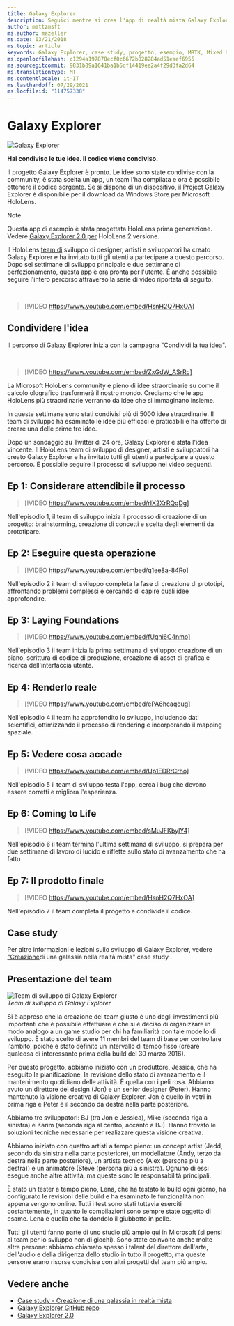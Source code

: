```yaml
---
title: Galaxy Explorer
description: Seguici mentre si crea l'app di realtà mista Galaxy Explorer, il vincitore della campagna Condividi la tua idea.
author: mattzmsft
ms.author: mazeller
ms.date: 03/21/2018
ms.topic: article
keywords: Galaxy Explorer, case study, progetto, esempio, MRTK, Mixed Reality Toolkit, Unity, app di esempio, app di esempio, open source, Microsoft Store, HoloLens, visore per realtà mista, visore windows mixed reality, visore per realtà virtuale
ms.openlocfilehash: c1294a197878ecf0c6672b028284ad51eaef6955
ms.sourcegitcommit: 9831b89a1641ba1b5df14419ee2a4f29d3fa2d64
ms.translationtype: MT
ms.contentlocale: it-IT
ms.lasthandoff: 07/29/2021
ms.locfileid: "114757338"
---
```

# <a name="galaxy-explorer"></a>Galaxy Explorer
![Galaxy Explorer](../images/HTK_GalaxyExplorer.jpg)

**Hai condiviso le tue idee. Il codice viene condiviso.**

Il progetto Galaxy Explorer è pronto. Le idee sono state condivise con la community, è stata scelta un'app, un team l'ha compilata e ora è possibile ottenere il codice sorgente. Se si dispone di un dispositivo, il Project Galaxy Explorer è disponibile per il download da Windows Store per Microsoft HoloLens.

>[!NOTE]
>Questa app di esempio è stata progettata HoloLens prima generazione. Vedere [Galaxy Explorer 2.0 per](galaxy-explorer-update.md) HoloLens 2 versione.

Il HoloLens [team di](galaxy-explorer.md#meet-the-team) sviluppo di designer, artisti e sviluppatori ha creato Galaxy Explorer e ha invitato tutti gli utenti a partecipare a questo percorso. Dopo sei settimane di sviluppo principale e due settimane di perfezionamento, questa app è ora pronta per l'utente. È anche possibile seguire l'intero percorso attraverso la serie di video riportata di seguito.

<br>

>[!VIDEO https://www.youtube.com/embed/HsnH2Q7HxOA]

## <a name="share-your-idea"></a>Condividere l'idea

Il percorso di Galaxy Explorer inizia con la campagna "Condividi la tua idea".

<br>

>[!VIDEO https://www.youtube.com/embed/ZxGdW_ASrRc]

La Microsoft HoloLens community è pieno di idee straordinarie su come il calcolo olografico trasformerà il nostro mondo. Crediamo che le app HoloLens più straordinarie verranno da idee che si immaginano insieme.

In queste settimane sono stati condivisi più di 5000 idee straordinarie. Il team di sviluppo ha esaminato le idee più efficaci e praticabili e ha offerto di creare una delle prime tre idee.

Dopo un sondaggio su Twitter di 24 ore, Galaxy Explorer è stata l'idea vincente. Il HoloLens team di sviluppo di designer, artisti e sviluppatori ha creato Galaxy Explorer e ha invitato tutti gli utenti a partecipare a questo percorso. È possibile seguire il processo di sviluppo nei video seguenti.

## <a name="ep-1-trust-the-process"></a>Ep 1: Considerare attendibile il processo

>[!VIDEO https://www.youtube.com/embed/rIX2XrRQgDg]

Nell'episodio 1, il team di sviluppo inizia il processo di creazione di un progetto: brainstorming, creazione di concetti e scelta degli elementi da prototipare.

## <a name="ep-2-lets-do-this"></a>Ep 2: Eseguire questa operazione

>[!VIDEO https://www.youtube.com/embed/q1ee8a-84Ro]

Nell'episodio 2 il team di sviluppo completa la fase di creazione di prototipi, affrontando problemi complessi e cercando di capire quali idee approfondire.

## <a name="ep-3-laying-foundations"></a>Ep 3: Laying Foundations

>[!VIDEO https://www.youtube.com/embed/fUqni6C4nmo]

Nell'episodio 3 il team inizia la prima settimana di sviluppo: creazione di un piano, scrittura di codice di produzione, creazione di asset di grafica e ricerca dell'interfaccia utente.

## <a name="ep-4-make-it-real"></a>Ep 4: Renderlo reale

>[!VIDEO https://www.youtube.com/embed/ePA6hcaqoug]

Nell'episodio 4 il team ha approfondito lo sviluppo, includendo dati scientifici, ottimizzando il processo di rendering e incorporando il mapping spaziale.

## <a name="ep-5-see-what-happens"></a>Ep 5: Vedere cosa accade

>[!VIDEO https://www.youtube.com/embed/Up1EDRrCrho]

Nell'episodio 5 il team di sviluppo testa l'app, cerca i bug che devono essere corretti e migliora l'esperienza.

## <a name="ep-6-coming-to-life"></a>Ep 6: Coming to Life

>[!VIDEO https://www.youtube.com/embed/sMuJFKbylY4]

Nell'episodio 6 il team termina l'ultima settimana di sviluppo, si prepara per due settimane di lavoro di lucido e riflette sullo stato di avanzamento che ha fatto

## <a name="ep-7-the-final-product"></a>Ep 7: Il prodotto finale

>[!VIDEO https://www.youtube.com/embed/HsnH2Q7HxOA]

Nell'episodio 7 il team completa il progetto e condivide il codice.

## <a name="case-study"></a>Case study

Per altre informazioni e lezioni sullo sviluppo di Galaxy Explorer, vedere ["Creazione](../../out-of-scope/case-study-creating-a-galaxy-in-mixed-reality.md)di una galassia nella realtà mista" case study .

## <a name="meet-the-team"></a>Presentazione del team

![Team di sviluppo di Galaxy Explorer](images/syiteampic.jpg)<br>
*Team di sviluppo di Galaxy Explorer*

Si è appreso che la creazione del team giusto è uno degli investimenti più importanti che è possibile effettuare e che si è deciso di organizzare in modo analogo a un game studio per chi ha familiarità con tale modello di sviluppo. È stato scelto di avere 11 membri del team di base per controllare l'ambito, poiché è stato definito un intervallo di tempo fisso (creare qualcosa di interessante prima della build del 30 marzo 2016).

Per questo progetto, abbiamo iniziato con un produttore, Jessica, che ha eseguito la pianificazione, la revisione dello stato di avanzamento e il mantenimento quotidiano delle attività. È quella con i peli rosa. Abbiamo avuto un direttore del design (Jon) e un senior designer (Peter). Hanno mantenuto la visione creativa di Galaxy Explorer. Jon è quello in vetri in prima riga e Peter è il secondo da destra nella parte posteriore.

Abbiamo tre sviluppatori: BJ (tra Jon e Jessica), Mike (seconda riga a sinistra) e Karim (seconda riga al centro, accanto a BJ). Hanno trovato le soluzioni tecniche necessarie per realizzare questa visione creativa.

Abbiamo iniziato con quattro artisti a tempo pieno: un concept artist (Jedd, secondo da sinistra nella parte posteriore), un modellatore (Andy, terzo da destra nella parte posteriore), un artista tecnico (Alex (persona più a destra)) e un animatore (Steve (persona più a sinistra). Ognuno di essi esegue anche altre attività, ma queste sono le responsabilità principali.

È stato un tester a tempo pieno, Lena, che ha testato le build ogni giorno, ha configurato le revisioni delle build e ha esaminato le funzionalità non appena vengono online. Tutti i test sono stati tuttavia eserciti costantemente, in quanto le compilazioni sono sempre state oggetto di esame. Lena è quella che fa dondolo il giubbotto in pelle.

Tutti gli utenti fanno parte di uno studio più ampio qui in Microsoft (si pensi al team per lo sviluppo non di giochi). Sono state coinvolte anche molte altre persone: abbiamo chiamato spesso i talent del direttore dell'arte, dell'audio e della dirigenza dello studio in tutto il progetto, ma queste persone erano risorse condivise con altri progetti del team più ampio.

## <a name="see-also"></a>Vedere anche
* [Case study - Creazione di una galassia in realtà mista](../../out-of-scope/case-study-creating-a-galaxy-in-mixed-reality.md)
* [Galaxy Explorer GitHub repo](https://github.com/Microsoft/GalaxyExplorer)
* [Galaxy Explorer 2.0](galaxy-explorer-update.md)
